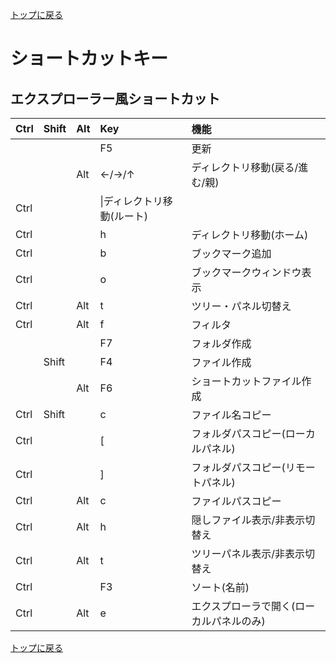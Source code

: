 [トップに戻る](../index.md)

# ショートカットキー
## エクスプローラー風ショートカット

|Ctrl|Shift|Alt|Key|機能|
|:---|:---|:---|:---|:---|
||||F5|更新|
|||Alt|←/→/↑|ディレクトリ移動(戻る/進む/親)|
|Ctrl|||\|ディレクトリ移動(ルート)|
|Ctrl|||h|ディレクトリ移動(ホーム)|
|Ctrl|||b|ブックマーク追加|
|Ctrl|||o|ブックマークウィンドウ表示|
|Ctrl||Alt|t|ツリー・パネル切替え|
|Ctrl||Alt|f|フィルタ|
||||F7|フォルダ作成|
||Shift||F4|ファイル作成|
|||Alt|F6|ショートカットファイル作成|
|Ctrl|Shift||c|ファイル名コピー|
|Ctrl|||[|フォルダパスコピー(ローカルパネル)|
|Ctrl|||]|フォルダパスコピー(リモートパネル)|
|Ctrl||Alt|c|ファイルパスコピー|
|Ctrl||Alt|h|隠しファイル表示/非表示切替え|
|Ctrl||Alt|t|ツリーパネル表示/非表示切替え|
|Ctrl|||F3|ソート(名前)|
|Ctrl||Alt|e|エクスプローラで開く(ローカルパネルのみ)|

[トップに戻る](../index.md)
